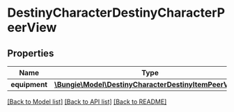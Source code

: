 # DestinyCharacterDestinyCharacterPeerView

## Properties
Name | Type | Description | Notes
------------ | ------------- | ------------- | -------------
**equipment** | [**\Bungie\Model\DestinyCharacterDestinyItemPeerView[]**](DestinyCharacterDestinyItemPeerView.md) |  | [optional] 

[[Back to Model list]](../README.md#documentation-for-models) [[Back to API list]](../README.md#documentation-for-api-endpoints) [[Back to README]](../README.md)


